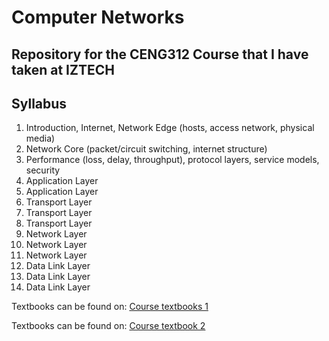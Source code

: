 # Computer Networks
## Repository for the CENG312 Course that I have taken at IZTECH

## Syllabus 
1.  Introduction, Internet, Network Edge (hosts, access network, physical media) 
2.  Network Core (packet/circuit switching, internet structure)
3.  Performance (loss, delay, throughput), protocol layers, service models, security
4.  Application Layer
5.  Application Layer
6.  Transport Layer
7.  Transport Layer
8.  Transport Layer
9.  Network Layer
10. Network Layer
11. Network Layer
12. Data Link Layer
13. Data Link Layer
14. Data Link Layer
    
Textbooks can be found on: [Course textbooks 1](/Textbook1)

Textbooks can be found on: [Course textbook 2](/Textbook2)
